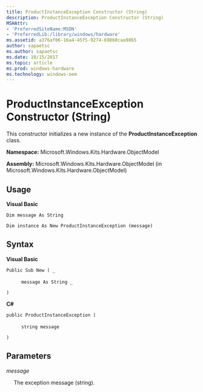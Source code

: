 ```yaml
---
title: ProductInstanceException Constructor (String)
description: ProductInstanceException Constructor (String)
MSHAttr:
- 'PreferredSiteName:MSDN'
- 'PreferredLib:/library/windows/hardware'
ms.assetid: a376af06-16a4-45f5-9274-69860caa9865
author: sapaetsc
ms.author: sapaetsc
ms.date: 10/15/2017
ms.topic: article
ms.prod: windows-hardware
ms.technology: windows-oem
---
```


# ProductInstanceException Constructor (String)


This constructor initializes a new instance of the **ProductInstanceException** class.

**Namespace:** Microsoft.Windows.Kits.Hardware.ObjectModel

**Assembly:** Microsoft.Windows.Kits.Hardware.ObjectModel (in Microsoft.Windows.Kits.Hardware.ObjectModel)

## <span id="Usage"></span><span id="usage"></span><span id="USAGE"></span>Usage


**Visual Basic**

`Dim message As String`

`Dim instance As New ProductInstanceException (message)`

## <span id="Syntax"></span><span id="syntax"></span><span id="SYNTAX"></span>Syntax


**Visual Basic**

`Public Sub New ( _`

          `message As String _`

`)`

**C#**

`public ProductInstanceException (`

          `string message`

`)`

## <span id="Parameters"></span><span id="parameters"></span><span id="PARAMETERS"></span>Parameters


*message*

     The exception message (string).

 

 






